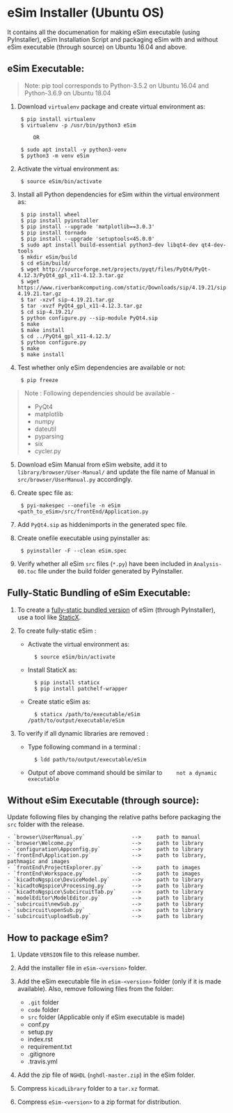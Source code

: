 eSim Installer (Ubuntu OS)
====


It contains all the documenation for making eSim executable (using PyInstaller), eSim Installation Script and packaging eSim with and without eSim executable (through source) on Ubuntu 16.04 and above.


## eSim Executable:

> Note: pip tool corresponds to Python-3.5.2 on Ubuntu 16.04 and Python-3.6.9 on Ubuntu 18.04

1. Download `virtualenv` package and create virtual environment as:

	    $ pip install virtualenv
	    $ virtualenv -p /usr/bin/python3 eSim

			OR
		
	    $ sudo apt install -y python3-venv
	    $ python3 -m venv eSim

2. Activate the virtual environment as:
	
		$ source eSim/bin/activate

3. Install all Python dependencies for eSim within the virtual environment as:

		$ pip install wheel
		$ pip install pyinstaller
		$ pip install --upgrade 'matplotlib==3.0.3'
		$ pip install tornado
		$ pip install --upgrade 'setuptools<45.0.0'
		$ sudo apt install build-essential python3-dev libqt4-dev qt4-dev-tools
		$ mkdir eSim/build
		$ cd eSim/build/
		$ wget http://sourceforge.net/projects/pyqt/files/PyQt4/PyQt-4.12.3/PyQt4_gpl_x11-4.12.3.tar.gz
		$ wget https://www.riverbankcomputing.com/static/Downloads/sip/4.19.21/sip-4.19.21.tar.gz
		$ tar -xzvf sip-4.19.21.tar.gz
		$ tar -xvzf PyQt4_gpl_x11-4.12.3.tar.gz
		$ cd sip-4.19.21/
		$ python configure.py --sip-module PyQt4.sip
		$ make
		$ make install
		$ cd ../PyQt4_gpl_x11-4.12.3/
		$ python configure.py
		$ make
		$ make install

4. Test whether only eSim dependencies are available or not:

		$ pip freeze

> Note : Following dependencies should be available -
>	- PyQt4
>	- matplotlib
>	- numpy
>	- dateutil
>	- pyparsing
>	- six
>	- cycler.py

5. Download eSim Manual from eSim website, add it to `library/browser/User-Manual/` and update the file name of Manual in `src/browser/UserManual.py` accordingly.

6. Create spec file as:

		$ pyi-makespec --onefile -n eSim <path_to_eSim>/src/frontEnd/Application.py

7. Add `PyQt4.sip` as hiddenimports in the generated spec file.

8. Create onefile executable using pyinstaller as:
		
		$ pyinstaller -F --clean eSim.spec

9. Verify whether all eSim `src` files (`*.py`) have been included in `Analysis-00.toc` file under the build folder generated by PyInstaller.


## Fully-Static Bundling of eSim Executable:

1. To create a [fully-static bundled version](https://github.com/pyinstaller/pyinstaller/wiki/FAQ#GNULinux) of eSim (through PyInstaller), use a tool like [StaticX](https://github.com/JonathonReinhart/staticx/).

2. To create fully-static eSim :

	- Activate the virtual environment as:
	
			$ source eSim/bin/activate

	- Install StaticX as:

			$ pip install staticx
			$ pip install patchelf-wrapper

	- Create static eSim as:

			$ staticx /path/to/executable/eSim /path/to/output/executable/eSim

3. To verify if all dynamic libraries are removed :
	
	- Type following command in a terminal :

			$ ldd path/to/output/executable/eSim

	- Output of above command should be similar to `	not a dynamic executable`


## Without eSim Executable (through source):

Update following files by changing the relative paths before packaging the `src` folder with the release.

	- `browser\UserManual.py` 				--> 	path to manual
	- `browser\Welcome.py`					--> 	path to library
	- `configuration\Appconfig.py`			--> 	path to library
    - `frontEnd\Application.py`				--> 	path to library, pathmagic and images
    - `frontEnd\ProjectExplorer.py`			--> 	path to images
    - `frontEnd\Workspace.py`				--> 	path to images
    - `kicadtoNgspice\DeviceModel.py` 		--> 	path to library
    - `kicadtoNgspice\Processing.py` 		--> 	path to library
    - `kicadtoNgspice\SubcircuitTab.py` 	--> 	path to library
    - `modelEditor\ModelEditor.py`			--> 	path to library
    - `subcircuit\newSub.py`				--> 	path to library
    - `subcircuit\openSub.py`				--> 	path to library
    - `subcircuit\uploadSub.py`				--> 	path to library


## How to package eSim?

1. Update `VERSION` file to this release number.

2. Add the installer file in `eSim-<version>` folder.

3. Add the eSim executable file in `eSim-<version>` folder (only if it is made available). Also, remove following files from the folder:
	- `.git` folder
	- `code` folder
	- `src` folder (Applicable only if eSim executable is made)
	- conf.py
	- setup.py
	- index.rst
	- requirement.txt
	- .gitignore
	- .travis.yml

4. Add the zip file of `NGHDL` (`nghdl-master.zip`) in the eSim folder.

5. Compress `kicadLibrary` folder to a `tar.xz` format.

6. Compress `eSim-<version>` to a zip format for distribution.

